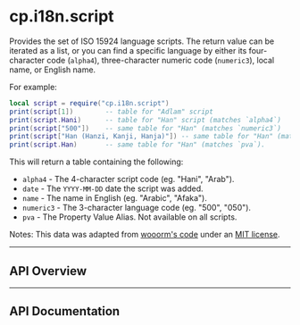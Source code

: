 # cp.i18n.script

Provides the set of ISO 15924 language scripts.
The return value can be iterated as a list, or you can find a
specific language by either its four-character code (`alpha4`), three-character numeric code (`numeric3`),
local name, or English name.

For example:

```lua
local script = require("cp.i18n.script")
print(script[1])        -- table for "Adlam" script
print(script.Hani)      -- table for "Han" script (matches `alpha4`)
print(script["500"])    -- same table for "Han" (matches `numeric3`)
print(script["Han (Hanzi, Kanji, Hanja)"]) -- same table for "Han" (matches `name`)
print(script.Han)       -- same table for "Han" (matches `pva`).
```

This will return a table containing the following:
 * `alpha4`      - The 4-character script code (eg. "Hani", "Arab").
 * `date`        - The `YYYY-MM-DD` date the script was added.
 * `name`        - The name in English (eg. "Arabic", "Afaka").
 * `numeric3`    - The 3-character language code (eg. "500", "050").
 * `pva`         - The Property Value Alias. Not available on all scripts.

Notes: This data was adapted from [wooorm's code](https://github.com/wooorm/iso-15924)
under an [MIT license](https://raw.githubusercontent.com/wooorm/iso-15924/master/LICENSE).

---

## API Overview

---

## API Documentation

